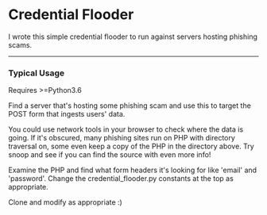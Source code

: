 # Credential Flooder

I wrote this simple credential flooder to run against servers hosting phishing scams.

___

### Typical Usage

Requires >=Python3.6

Find a server that's hosting some phishing scam and use this to target the POST form that ingests users' data. 

You could use network tools in your browser to check where the data is going. If it's obscured, many phishing sites run on PHP with directory traversal on, some even keep a copy of the PHP in the directory above. Try snoop and see if you can find the source with even more info!

Examine the PHP and find what form headers it's looking for like 'email' and 'password'. Change the credential_flooder.py constants at the top as appropriate.

Clone and modify as appropriate :)
